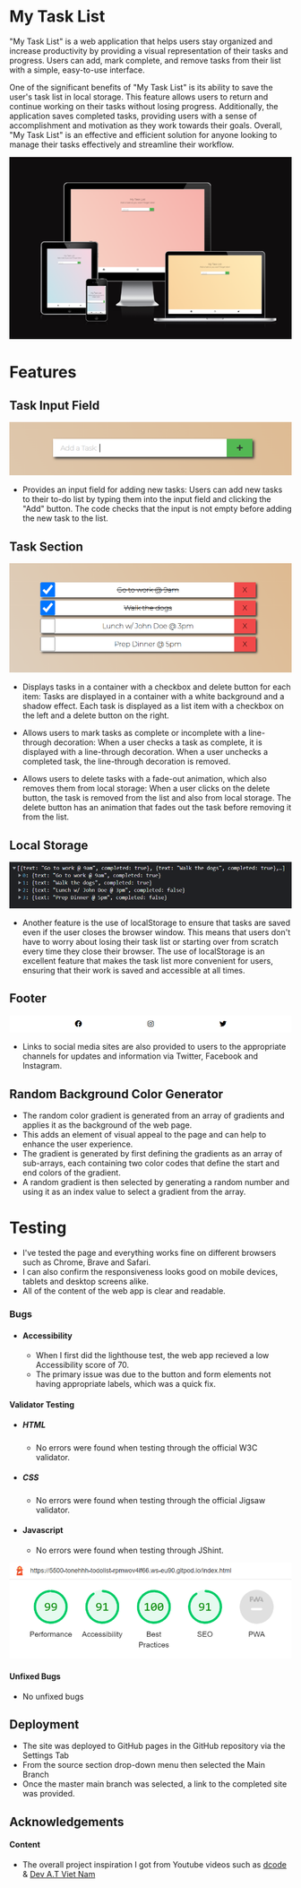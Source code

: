 
# My Task List

"My Task List" is a web application that helps users stay organized and increase productivity by providing a visual representation of their tasks and progress. Users can add, mark complete, and remove tasks from their list with a simple, easy-to-use interface.

One of the significant benefits of "My Task List" is its ability to save the user's task list in local storage. This feature allows users to return and continue working on their tasks without losing progress. Additionally, the application saves completed tasks, providing users with a sense of accomplishment and motivation as they work towards their goals. Overall, "My Task List" is an effective and efficient solution for anyone looking to manage their tasks effectively and streamline their workflow.

![Website Preview](./assets/website-preview.png)

# Features

## Task Input Field
![Task Input Field](./assets/task-input-field.png)

- Provides an input field for adding new tasks: Users can add new tasks to their to-do list by typing them into the input field and clicking the "Add" button. The code checks that the input is not empty before adding the new task to the list.


## Task Section
![Tasks Section](./assets/task-section.png)
- Displays tasks in a container with a checkbox and delete button for each item: Tasks are displayed in a container with a white background and a shadow effect. Each task is displayed as a list item with a checkbox on the left and a delete button on the right.

-  Allows users to mark tasks as complete or incomplete with a line-through decoration: When a user checks a task as complete, it is displayed with a line-through decoration. When a user unchecks a completed task, the line-through decoration is removed.

- Allows users to delete tasks with a fade-out animation, which also removes them from local storage: When a user clicks on the delete button, the task is removed from the list and also from local storage. The delete button has an animation that fades out the task before removing it from the list.

## Local Storage
![Local Storage](./assets/local-storage.png)
- Another feature is the use of localStorage to ensure that tasks are saved even if the user closes the browser window. This means that users don't have to worry about losing their task list or starting over from scratch every time they close their browser. The use of localStorage is an excellent feature that makes the task list more convenient for users, ensuring that their work is saved and accessible at all times.

## Footer
![Footer](./assets/footer.png)
- Links to social media sites are also provided to users to the appropriate channels for updates and information via Twitter, Facebook and Instagram.

## Random Background Color Generator
- The random color gradient is generated from an array of gradients and applies it as the background of the web page.
- This adds an element of visual appeal to the page and can help to enhance the user experience. 
- The gradient is generated by first defining the gradients as an array of sub-arrays, each containing two color codes that define the start and end colors of the gradient. 
- A random gradient is then selected by generating a random number and using it as an index value to select a gradient from the array.

# Testing
- I've tested the page and everything works fine on different browsers such as Chrome, Brave and Safari.
- I can also confirm the responsiveness looks good on mobile devices, tablets and desktop screens alike.
- All of the content of the web app is clear and readable.

### Bugs
- #### Accessibility
    - When I first did the lighthouse test, the web app recieved a low Accessibility score of 70.
    - The primary issue was due to the button and form elements not having appropriate labels, which was a quick fix.
  

#### Validator Testing
- ##### HTML
    - No errors were found when testing through the official W3C validator.
- ##### CSS
    - No errors were found when testing through the official Jigsaw validator.
- #### Javascript
    - No errors were found when testing through JShint.

![Lighthouse Score](./assets/lighthouse-score.png)



#### Unfixed Bugs
- No unfixed bugs

## Deployment
- The site was deployed to GitHub pages in the GitHub repository via the Settings Tab
- From the source section drop-down menu then selected the Main Branch
- Once the master main branch was selected, a link to the completed site was provided.

## Acknowledgements

 #### Content
 - The overall project inspiration I got from Youtube videos such as [dcode](https://www.youtube.com/watch?v=cijPd-TXPn4&t=724s) & [Dev A.T Viet Nam](https://www.youtube.com/watch?v=UZ13lvJYPr8&t=20s)


